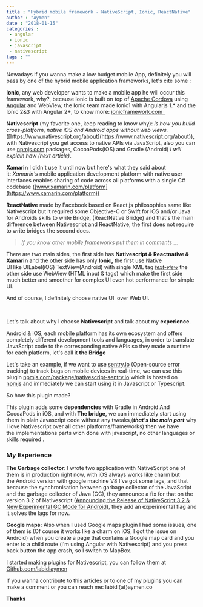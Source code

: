 ```yaml
---
title : "Hybrid mobile framework - NativeScript, Ionic, ReactNative"
author : "Aymen"
date : "2018-01-15"
categories : 
 - angular
 - ionic
 - javascript
 - nativescript
tags : ""
---
```


Nowadays if you wanna make a low budget mobile App, definitely you will pass by one of the hybrid mobile application frameworks, let's cite some :

**Ionic**, any web developer wants to make a mobile app he will occur this framework, why?, because Ionic is built on top of [Apache Cordova](https://cordova.apache.org/) using [Angular](https://angular.io/) and WebView, the Ionic team made Ionic1 with Angularjs 1.\* and the Ionic 2&3 with Angular 2+, to know more: [ionicframework.com  ](https://ionicframework.com)

**Nativescript** (my favorite one, keep reading to know why): _is how you build cross-platform, native iOS and Android apps without web views._ ([https://www.nativescript.org/about](https://www.nativescript.org/about)), with Nativescript you get access to native APIs via JavaScript, also you can use [npmjs.com](https://www.npmjs.com/) packages, CocoaPods(iOS) and Gradle (Android) _I will explain how (next article)_.

**Xamarin** I didn't use it until now but here's what they said about it: _Xamarin's_ mobile application development platform with native user interfaces enables sharing of code across all platforms with a single C# codebase ([www.xamarin.com/platform](https://www.xamarin.com/platform))

**ReactNative** made by Facebook based on React.js philosophies same like Nativescript but it required some Objective-C or Swift for iOS and/or Java for Androids skills to write Bridge, (ReactNative Bridge) and that's the main difference between Nativescript and ReactNative, the first does not require to write bridges the second does.

> _If you know other mobile frameworks put them in comments ..._

There are two main sides, the first side has **Nativescript & Reactnative & Xamarin** and the other side has only **Ionic,** the first use Native UI like UILabel(iOS) TextView(Android) with single XML tag [_text-view_](https://docs.nativescript.org/cookbook/ui/text-view) the other side use WebView (HTML input & tags) which make the first side much better and smoother for complex UI even hot performance for simple UI.

And of course, I definitely choose native UI  over Web UI.

 

Let's talk about why I choose **Nativescript** and talk about my **experience**.

Android & iOS, each mobile platform has its own ecosystem and offers completely different development tools and languages, in order to translate JavaScript code to the corresponding native APIs so they made a runtime for each platform, let's call it **the Bridge**

Let's take an example, if we want to use [sentry.io](https://sentry.io/) (Open-source error tracking) to track bugs on mobile devices in real-time, we can use this plugin [npmjs.com/package/nativescript-sentry.io](https://www.npmjs.com/package/nativescript-sentry.io) which is hosted on [npmjs](https://www.npmjs.com/) and immediately we can start using it in Javascript or Typescript.

So how this plugin made?

This plugin adds some **dependencies** with Gradle in Android And CocoaPods in iOS, and with **The bridge,** we can immediately start using them in plain Javascript code without any tweaks,(_**that's the main part**_ why I love Nativescript over all other platforms/frameworks) then we have the implementations parts wich done with javascript, no other languages or skills required .

### **My Experience**

**The Garbage collector**: I wrote two application with NativeScript one of them is in production right now, with iOS always works like charm but the Android version with google machine V8 I've got some lags, and that because the synchronisation between garbage collector of the JavaScript and the garbage collector of Java (GC), they announce a fix for that on the version 3.2 of Nativescript ([Announcing the Release of NativeScript 3.2 & New Experimental GC Mode for Android](https://www.nativescript.org/blog/announcing-the-release-of-nativescript-3.2)), they add an experimental flag and it solves the lags for now.

**Google maps:** Also when I used Google maps plugin I had some issues, one of them is (Of course it works like a charm on iOS, I got the issue on Android) when you create a page that contains a Google map card and you enter to a child route (i'm using Angular with Nativescript) and you press back button the app crash, so I switch to MapBox.

I started making plugins for Nativescript, you can follow them at [Github.com/labidiaymen](https://github.com/labidiaymen)

If you wanna contribute to this articles or to one of my plugins you can make a comment or you can reach me: labidi{at}aymen.co

**Thanks**
